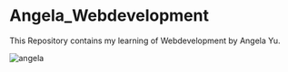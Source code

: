 # Angela_Webdevelopment
This Repository contains my learning of Webdevelopment by Angela Yu.

![angela](https://user-images.githubusercontent.com/98335217/227704570-ecde2ae5-dd3d-4998-ae7e-466a6eb789b5.jpeg)
